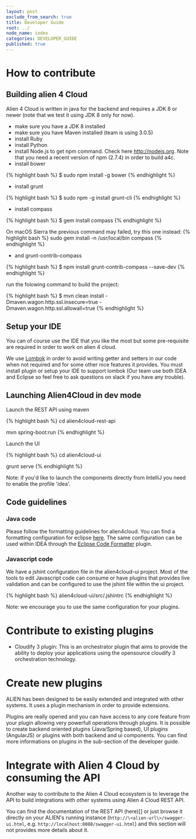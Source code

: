 ```yaml
---
layout: post
exclude_from_search: true
title: Developer Guide
root: ../
node_name: index
categories: DEVELOPER_GUIDE
published: true
---
```


# How to contribute

## Building alien 4 Cloud

Alien 4 Cloud is written in java for the backend and requires a JDK 8 or newer (note that we test it using JDK 8 only for now).

* make sure you have a JDK 8 installed
* make sure you have Maven installed (team is using 3.0.5)
* install Ruby
* install Python
* install Node.js to get npm command. Check here http://nodejs.org. Note that you need a recent version of npm (2.7.4) in order to build a4c.
* install bower

{% highlight bash %}
$ sudo npm install -g bower
{% endhighlight %}

* install grunt

{% highlight bash %}
$ sudo npm -g install grunt-cli
{% endhighlight %}

* install compass

{% highlight bash %}
$ gem install compass
{% endhighlight %}

On macOS Sierra the previous command may failed, try this one instead:
{% highlight bash %}
sudo gem install -n /usr/local/bin compass
{% endhighlight %}

* and grunt-contrib-compass

{% highlight bash %}
$ npm install grunt-contrib-compass --save-dev
{% endhighlight %}

run the folowing command to build the project:

{% highlight bash %}
$ mvn clean install -Dmaven.wagon.http.ssl.insecure=true -Dmaven.wagon.http.ssl.allowall=true
{% endhighlight %}

## Setup your IDE

You can of course use the IDE that you like the most but some pre-requisite are required in order to work on alien 4 cloud.

We use [Lombok](https://projectlombok.org) in order to avoid writing getter and setters in our code when not required and for some other nice features it provides. You must install plugin or setup your IDE to support lombok (Our team use both IDEA and Eclipse so feel free to ask questions on slack if you have any trouble).

## Launching Alien4Cloud in dev mode

Launch the REST API using maven

{% highlight bash %}
cd alien4cloud-rest-api

mvn spring-boot:run
{% endhighlight %}


Launch the UI

{% highlight bash %}
cd alien4cloud-ui

grunt serve
{% endhighlight %}

Note: if you'd like to launch the components directly from IntelliJ you need to enable the profile 'idea'.


## Code guidelines

### Java code

Please follow the formatting guidelines for alien4cloud. You can find a formatting configuration for eclipse [here](../files/alien-for-cloud-formatter.xml). The same configuration can be used within IDEA through the [Eclipse Code Formatter](http://plugins.jetbrains.com/plugin/?idea&id=6546) plugin.

### Javascript code

We have a jshint configuration file in the alien4cloud-ui project. Most of the tools to edit Javascript code can consume or have plugins that provides live validation and can be configured to use the jshint file within the ui project.

{% highlight bash %}
alien4cloud-ui/src/.jshintrc
{% endhighlight %}

Note: we encourage you to use the same configuration for your plugins.

# Contribute to existing plugins

* Cloudify 3 plugin: This is an orchestrator plugin that aims to provide the ability to deploy your applications using the opensource cloudify 3 orchestration technology.

# Create new plugins

ALIEN has been designed to be easily extended and integrated with other systems. It uses a plugin mechanism in order to provide extensions.

Plugins are really opened and you can have access to any core feature from your plugin allowing very powerfull operations through plugins. It is possible to create backend oriented plugins (Java/Spring based), UI plugins (AngularJS) or plugins with both backend and ui components. You can find more informations on plugins in the sub-section of the developer guide.

# Integrate with Alien 4 Cloud by consuming the API

Another way to contribute to the Alien 4 Cloud ecosystem is to leverage the API to build integrations with other systems using Alien 4 Cloud REST API.

You can find the documentation of the REST API (here)[] or just browse it directly on your ALIEN's running instance (`http://\<alien-url\>/swagger-ui.html`, e.g. `http://localhost:8088/swagger-ui.html`) and this section will not provides more details about it.
